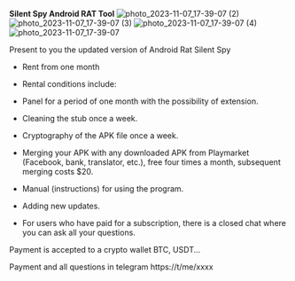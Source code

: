 **Silent Spy Android RAT Tool**
![photo_2023-11-07_17-39-07 (2)](https://github.com/SilentXSpy/Silent_Spy/assets/150291173/636cf992-ef7f-4ffe-8561-824d33f7ec87)
![photo_2023-11-07_17-39-07 (3)](https://github.com/SilentXSpy/Silent_Spy/assets/150291173/6834d3a1-1ccc-49af-b71a-45c8c93bc428)
![photo_2023-11-07_17-39-07 (4)](https://github.com/SilentXSpy/Silent_Spy/assets/150291173/f9645d24-8169-42e2-963a-735e639a81de)
![photo_2023-11-07_17-39-07](https://github.com/SilentXSpy/Silent_Spy/assets/150291173/b7fc24fc-2edb-4c4d-865f-9d7c40c93738)


Present to you the updated version of Android Rat Silent Spy

- Rent from one month

- Rental conditions include:

- Panel for a period of one month with the possibility of extension.

- Cleaning the stub once a week.

- Cryptography of the APK file once a week.

- Merging your APK with any downloaded APK from Playmarket (Facebook, bank, translator, etc.), free four times a month, subsequent merging costs $20.

- Manual (instructions) for using the program.

- Adding new updates.

- For users who have paid for a subscription, there is a closed chat where you can ask all your questions.

Payment is accepted to a crypto wallet BTC, USDT...

Payment and all questions in telegram https://t/me/xxxx


